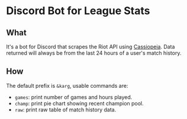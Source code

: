 # Discord Bot for League Stats

## What

It's a bot for Discord that scrapes the Riot API using [Cassiopeia](https://github.com/meraki-analytics/cassiopeia).
Data returned will always be from the last 24 hours of a user's match history.

## How

The default prefix is `&karg`, usable commands are:

- `games`: print number of games and hours played.
- `champ`: print pie chart showing recent champion pool.
- `raw`: print raw table of match history data.
